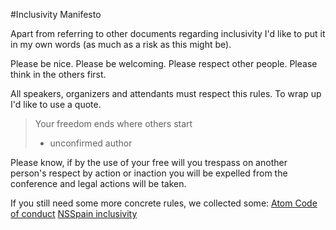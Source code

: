 #Inclusivity Manifesto

Apart from referring to other documents regarding inclusivity I'd like to put it in my own words (as much as a risk as this might be).

Please be nice.
Please be welcoming.
Please respect other people.
Please think in the others first.

All speakers, organizers and attendants must respect this rules. To wrap up I'd like to use a quote.

> Your freedom ends where others start
> - unconfirmed author

Please know, if by the use of your free will you trespass on another person's respect by action or inaction you will be expelled from the conference and legal actions will be taken.

If you still need some more concrete rules, we collected some:
[Atom Code of conduct](http://contributor-covenant.org/version/1/2/0/)
[NSSpain inclusivity](http://nsspain.com/2015/inclusivity/)
